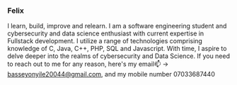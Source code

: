 ### Felix

I learn, build, improve and relearn. I am a software engineering student and cybersecurity and data science enthusiast with current expertise in Fullstack development. I utilize a range of technologies comprising knowledge of C, Java, C++, PHP, SQL and Javascript. With time, I aspire to delve deeper into the realms of cybersecurity and Data Science. If you need to reach out to me for any reason, here's my email📫 -> basseyonyile20044@gmail.com, and my mobile number 07033687440
